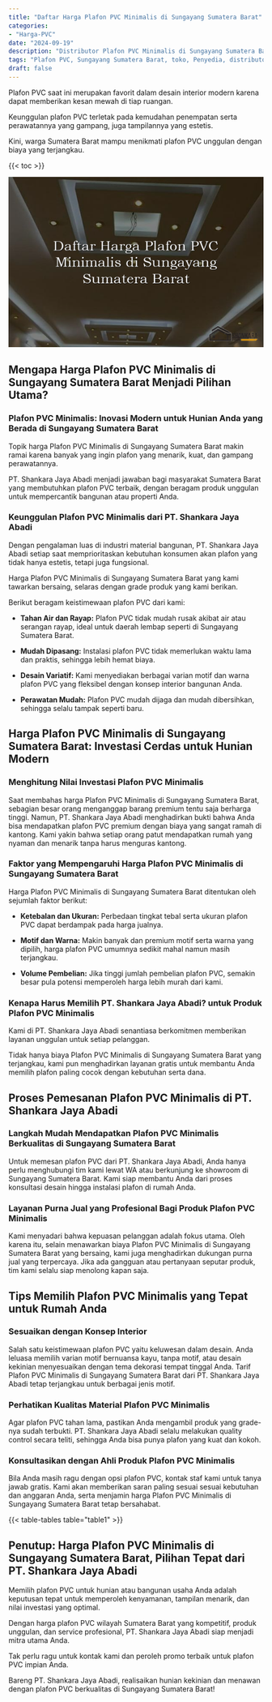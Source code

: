 ```yaml
---
title: "Daftar Harga Plafon PVC Minimalis di Sungayang Sumatera Barat"
categories: 
- "Harga-PVC"
date: "2024-09-19"
description: "Distributor Plafon PVC Minimalis di Sungayang Sumatera Barat untuk hunian, kantor, serta ritel. Produk unggulan, beragam motif, variasi warna menarik, dengan layanan instalasi oleh teknisi ahli serta jaminan resmi!|Servis penjualan Plafon PVC Minimalis di Sungayang Sumatera Barat bagi keperluan tempat tinggal, kantor, atau gerai, beserta material berkualitas dan pemasangan oleh teknisi ahli dan kepastian resmi.|Alternatif Plafon PVC Minimalis di Sungayang Sumatera Barat yang terpercaya bagi rumah, perkantoran, dan gerai, dengan material berkualitas dan instalasi dikerjakan oleh teknisi ahli serta garansi resmi.|Distribusi Plafon PVC Minimalis di Sungayang Sumatera Barat untuk rumah, kantor, dan toko, beserta material unggulan dan penempatan dikerjakan oleh tim berpengalaman, disertai beserta jaminan resmi.}"
tags: "Plafon PVC, Sungayang Sumatera Barat, toko, Penyedia, distributor"
draft: false
---
```


Plafon PVC saat ini merupakan favorit dalam desain interior modern karena dapat memberikan kesan mewah di tiap ruangan.

Keunggulan plafon PVC terletak pada kemudahan penempatan serta perawatannya yang gampang, juga tampilannya yang estetis.

Kini, warga Sumatera Barat mampu menikmati plafon PVC unggulan dengan biaya yang terjangkau.

{{< toc >}}

![Daftar Harga Plafon PVC Minimalis di Sungayang Sumatera Barat](/images/Harga-PVC/Daftar-Harga-Plafon-PVC-Minimalis-di-Sungayang-Sumatera-Barat.png)


## Mengapa Harga Plafon PVC Minimalis di Sungayang Sumatera Barat Menjadi Pilihan Utama?

### Plafon PVC Minimalis: Inovasi Modern untuk Hunian Anda yang Berada di Sungayang Sumatera Barat

Topik harga Plafon PVC Minimalis di Sungayang Sumatera Barat makin ramai karena banyak yang ingin plafon yang menarik, kuat, dan gampang perawatannya.

PT. Shankara Jaya Abadi menjadi jawaban bagi masyarakat Sumatera Barat yang membutuhkan plafon PVC terbaik, dengan beragam produk unggulan untuk mempercantik bangunan atau properti Anda.

### Keunggulan Plafon PVC Minimalis dari PT. Shankara Jaya Abadi

Dengan pengalaman luas di industri material bangunan, PT. Shankara Jaya Abadi setiap saat memprioritaskan kebutuhan konsumen akan plafon yang tidak hanya estetis, tetapi juga fungsional.

Harga Plafon PVC Minimalis di Sungayang Sumatera Barat yang kami tawarkan bersaing, selaras dengan grade produk yang kami berikan.

Berikut beragam keistimewaan plafon PVC dari kami:

- **Tahan Air dan Rayap:** Plafon PVC tidak mudah rusak akibat air atau serangan rayap, ideal untuk daerah lembap seperti di Sungayang Sumatera Barat.

- **Mudah Dipasang:** Instalasi plafon PVC tidak memerlukan waktu lama dan praktis, sehingga lebih hemat biaya.

- **Desain Variatif:** Kami menyediakan berbagai varian motif dan warna plafon PVC yang fleksibel dengan konsep interior bangunan Anda.

- **Perawatan Mudah:** Plafon PVC mudah dijaga dan mudah dibersihkan, sehingga selalu tampak seperti baru.

## Harga Plafon PVC Minimalis di Sungayang Sumatera Barat: Investasi Cerdas untuk Hunian Modern

### Menghitung Nilai Investasi Plafon PVC Minimalis

Saat membahas harga Plafon PVC Minimalis di Sungayang Sumatera Barat, sebagian besar orang menganggap barang premium tentu saja berharga tinggi. Namun, PT. Shankara Jaya Abadi menghadirkan bukti bahwa Anda bisa mendapatkan plafon PVC premium dengan biaya yang sangat ramah di kantong. Kami yakin bahwa setiap orang patut mendapatkan rumah yang nyaman dan menarik tanpa harus menguras kantong.

### Faktor yang Mempengaruhi Harga Plafon PVC Minimalis di Sungayang Sumatera Barat

Harga Plafon PVC Minimalis di Sungayang Sumatera Barat ditentukan oleh sejumlah faktor berikut:

- **Ketebalan dan Ukuran:** Perbedaan tingkat tebal serta ukuran plafon PVC dapat berdampak pada harga jualnya.

- **Motif dan Warna:** Makin banyak dan premium motif serta warna yang dipilih, harga plafon PVC umumnya sedikit mahal namun masih terjangkau.

- **Volume Pembelian:** Jika tinggi jumlah pembelian plafon PVC, semakin besar pula potensi memperoleh harga lebih murah dari kami.

### Kenapa Harus Memilih PT. Shankara Jaya Abadi? untuk Produk Plafon PVC Minimalis

Kami di PT. Shankara Jaya Abadi senantiasa berkomitmen memberikan layanan unggulan untuk setiap pelanggan.

Tidak hanya biaya Plafon PVC Minimalis di Sungayang Sumatera Barat yang terjangkau, kami pun menghadirkan layanan gratis untuk membantu Anda memilih plafon paling cocok dengan kebutuhan serta dana.

## Proses Pemesanan Plafon PVC Minimalis di PT. Shankara Jaya Abadi

### Langkah Mudah Mendapatkan Plafon PVC Minimalis Berkualitas di Sungayang Sumatera Barat

Untuk memesan plafon PVC dari PT. Shankara Jaya Abadi, Anda hanya perlu menghubungi tim kami lewat WA atau berkunjung ke showroom di Sungayang Sumatera Barat. Kami siap membantu Anda dari proses konsultasi desain hingga instalasi plafon di rumah Anda.

### Layanan Purna Jual yang Profesional Bagi Produk Plafon PVC Minimalis

Kami menyadari bahwa kepuasan pelanggan adalah fokus utama. Oleh karena itu, selain menawarkan biaya Plafon PVC Minimalis di Sungayang Sumatera Barat yang bersaing, kami juga menghadirkan dukungan purna jual yang terpercaya. Jika ada gangguan atau pertanyaan seputar produk, tim kami selalu siap menolong kapan saja.

## Tips Memilih Plafon PVC Minimalis yang Tepat untuk Rumah Anda

### Sesuaikan dengan Konsep Interior

Salah satu keistimewaan plafon PVC yaitu keluwesan dalam desain. Anda leluasa memilih varian motif bernuansa kayu, tanpa motif, atau desain kekinian menyesuaikan dengan tema dekorasi tempat tinggal Anda. Tarif Plafon PVC Minimalis di Sungayang Sumatera Barat dari PT. Shankara Jaya Abadi tetap terjangkau untuk berbagai jenis motif.

### Perhatikan Kualitas Material Plafon PVC Minimalis

Agar plafon PVC tahan lama, pastikan Anda mengambil produk yang grade-nya sudah terbukti. PT. Shankara Jaya Abadi selalu melakukan quality control secara teliti, sehingga Anda bisa punya plafon yang kuat dan kokoh.

### Konsultasikan dengan Ahli Produk Plafon PVC Minimalis

Bila Anda masih ragu dengan opsi plafon PVC, kontak staf kami untuk tanya jawab gratis. Kami akan memberikan saran paling sesuai sesuai kebutuhan dan anggaran Anda, serta menjamin harga Plafon PVC Minimalis di Sungayang Sumatera Barat tetap bersahabat.

{{< table-tables table="table1" >}}

## Penutup: Harga Plafon PVC Minimalis di Sungayang Sumatera Barat, Pilihan Tepat dari PT. Shankara Jaya Abadi

Memilih plafon PVC untuk hunian atau bangunan usaha Anda adalah keputusan tepat untuk memperoleh kenyamanan, tampilan menarik, dan nilai investasi yang optimal.

Dengan harga plafon PVC wilayah Sumatera Barat yang kompetitif, produk unggulan, dan service profesional, PT. Shankara Jaya Abadi siap menjadi mitra utama Anda.

Tak perlu ragu untuk kontak kami dan peroleh promo terbaik untuk plafon PVC impian Anda.

Bareng PT. Shankara Jaya Abadi, realisaikan hunian kekinian dan menawan dengan plafon PVC berkualitas di Sungayang Sumatera Barat!